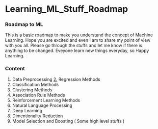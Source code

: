 # Learning_ML_Stuff_Roadmap
 
### Roadmap to ML

This is a basic roadmap to make you understand the concept of Machine Learning. Hope you are excited and even I am to share my point of view with you all. Please go through the stuffs and let me know if there is anything to be changed. Eveyone learn new things everyday, so 
Happy Learning.

### Content

1. Data Preprocessing
[2.](https://github.com/AdarshRazor/Learning_ML_Stuff_Roadmap/tree/main/2.%20Regression) Regression Methods
3. Classification Methods
4. Clustering Methods
5. Association Rule Methods
6. Reinforcement Learning Methods
7. Natural Language Processing
8. Deep Learning 
9. Dimentionality Reduction
10. Model Selection and Boosting ( Some high level stuffs )